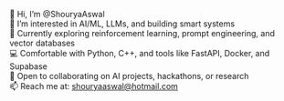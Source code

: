 👋 Hi, I’m @ShouryaAswal  
🤖 I’m interested in AI/ML, LLMs, and building smart systems  
🌱 Currently exploring reinforcement learning, prompt engineering, and vector databases  
💻 Comfortable with Python, C++, and tools like FastAPI, Docker, and Supabase  
🚀 Open to collaborating on AI projects, hackathons, or research  
📫 Reach me at: shouryaaswal@hotmail.com  
